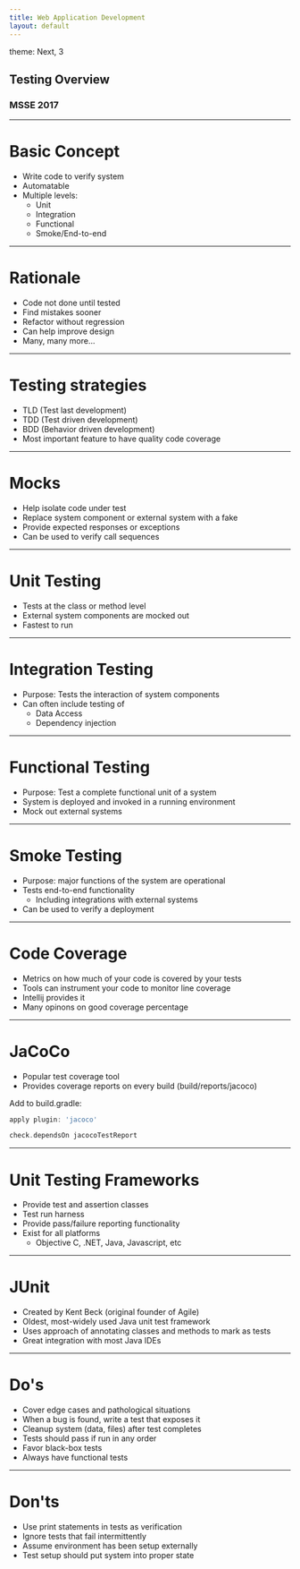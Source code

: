 ```yaml
---
title: Web Application Development
layout: default
---
```

theme: Next, 3

## Testing Overview
### MSSE 2017

---

# Basic Concept
- Write code to verify system
- Automatable
- Multiple levels:
  - Unit
  - Integration
  - Functional
  - Smoke/End-to-end

---

# Rationale
- Code not done until tested
- Find mistakes sooner
- Refactor without regression
- Can help improve design
- Many, many more...

---

# Testing strategies
- TLD (Test last development)
- TDD (Test driven development)
- BDD (Behavior driven development)
- Most important feature to have quality code coverage

---

# Mocks
- Help isolate code under test
- Replace system component or external system with a fake
- Provide expected responses or exceptions
- Can be used to verify call sequences

---

# Unit Testing
- Tests at the class or method level
- External system components are mocked out
- Fastest to run

---

# Integration Testing
- Purpose: Tests the interaction of system components
- Can often include testing of
  - Data Access
  - Dependency injection

---

# Functional Testing
- Purpose: Test a complete functional unit of a system
- System is deployed and invoked in a running environment
- Mock out external systems

---

# Smoke Testing
- Purpose: major functions of the system are operational
- Tests end-to-end functionality
  - Including integrations with external systems
- Can be used to verify a deployment

---

# Code Coverage
- Metrics on how much of your code is covered by your tests
- Tools can instrument your code to monitor line coverage
- Intellij provides it
- Many opinons on good coverage percentage

---

# JaCoCo

- Popular test coverage tool
- Provides coverage reports on every build (build/reports/jacoco)

Add to build.gradle:

```groovy
apply plugin: 'jacoco'

check.dependsOn jacocoTestReport
```

---

# Unit Testing Frameworks
- Provide test and assertion classes
- Test run harness
- Provide pass/failure reporting functionality
- Exist for all platforms
  - Objective C, .NET, Java, Javascript, etc

---

# JUnit
- Created by Kent Beck (original founder of Agile)
- Oldest, most-widely used Java unit test framework
- Uses approach of annotating classes and methods to mark as tests
- Great integration with most Java IDEs

---

# Do's
- Cover edge cases and pathological situations
- When a bug is found, write a test that exposes it
- Cleanup system (data, files) after test completes
- Tests should pass if run in any order
- Favor black-box tests
- Always have functional tests

---

# Don'ts
- Use print statements in tests as verification
- Ignore tests that fail intermittently
- Assume environment has been setup externally
- Test setup should put system into proper state

